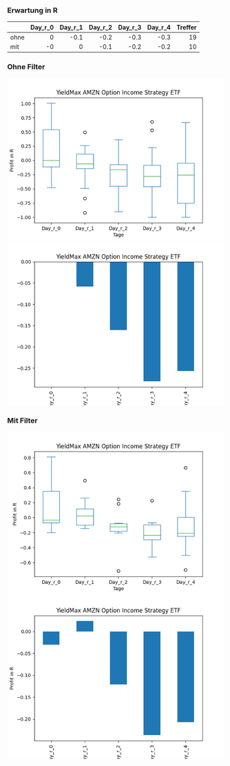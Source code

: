 ### Erwartung in R
|      |   Day_r_0 |   Day_r_1 |   Day_r_2 |   Day_r_3 |   Day_r_4 |   Treffer |
|:-----|----------:|----------:|----------:|----------:|----------:|----------:|
| ohne |         0 |      -0.1 |      -0.2 |      -0.3 |      -0.3 |        19 |
| mit  |        -0 |       0   |      -0.1 |      -0.2 |      -0.2 |        10 |

### Ohne Filter
![image info](./data/AMZY_box_all.png)
![image info](./data/AMZY_median_all.png)

### Mit Filter
![image info](./data/AMZY_box_filtered.png)
![image info](./data/AMZY_median_filtered.png)